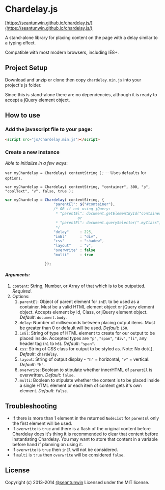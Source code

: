 # Chardelay.js
[https://seantunwin.github.io/chardelay.js/](https://seantunwin.github.io/chardelay.js/)

A stand-alone library for placing content on the page with a delay similar to a typing effect.

Compatible with most modern browsers, including IE8+.

## Project Setup

Download and unzip or clone then copy `chardeley.min.js` into your project's js folder.

Since this is stand-alone there are no dependencies, although it is ready to accept a jQuery element object.

## How to use

### Add the javascript file to your page:

```html
<script src="js/chardelay.min.js"></script>
```

### Create a new instance

_Able to initialize in a few ways_:

`var myChardelay = Chardelay( contentString );` -- Uses `defaults` for `options`.

`var myChardelay = Chardelay( contentString, "container", 300, "p", "coolText", "v", false, true );`

```js
var myChardelay = Chardelay( contentString, {
                      "parentEl": $("#container"),
                      /* OR if not using jQuery:
                       * "parentEl": document.getElementById("container")
                                 or
                       * "parentEl": document.querySelector(".myClass")
                       */
                      "delay"     : 225,
                      "inEl"      : "div",
                      "css"       : "shadow",
                      "layout"    : "v",
                      "overwrite" : false
                      "multi"     : true

                  });
```

#### _Arguments:_

1. `content`: String, Number, or Array of that which is to be outputted. _Required_.
2. Options:
    1. `parentEl`: Object of parent element for `inEl` to be used as a container. Must be a valid HTML element object or jQuery element object. Accepts element by Id, Class, or jQuery element object. _Default_: `document.body`.
    2. `delay`: Number of milliseconds between placing output items. Must be greater than 0 or default will be used. _Default_: `150`.
    3. `inEl`: String of type of HTML element to create for our output to be placed inside. Accepted types are `"p"`, `"span"`, `"div"`, `"li"`, any header tag (`h1` to `h6`). _Default_: `"span"`.
    4. `css`: String of CSS class for output to be styled as. Note: No dot(.). _Default_: `chardelay`.
    5. `layout`: String of output display - `"h"` = horizontal, `"v"` = vertical. _Default_: `"h"`.
    6. `overwrite`: Boolean to stipulate whether innerHTML of `parentEl` is overwritten. _Default_: `false`.
    7. `multi`: Boolean to stipulate whether the content is to be placed inside a single HTML element or each item of content gets it's own element. _Default_: `false`.


## Troubleshooting

* If there is more than 1 element in the returned `NodeList` for `parentEl` only the first element will be used.
* If `overwrite` is `true` and there is a flash of the original content before Chardelay does it's thing it is recommended to clear that content before instantiating Chardelay. You may want to store that content in a variable before hand if planning on using it.
* If `overwrite` is `true` then `inEl` will not be considered.
* If `multi` is `true` then `overwrite` will be considered `false`.

## License

Copyright (c) 2013-2014 [@seantunwin](https://twitter.com/seantunwin) Licensed under the MIT license.
